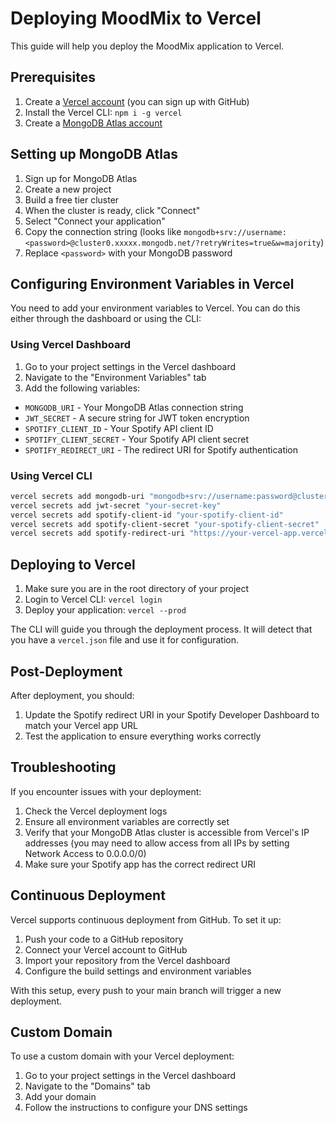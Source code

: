 # Deploying MoodMix to Vercel

This guide will help you deploy the MoodMix application to Vercel.

## Prerequisites

1. Create a [Vercel account](https://vercel.com/signup) (you can sign up with GitHub)
2. Install the Vercel CLI: `npm i -g vercel`
3. Create a [MongoDB Atlas account](https://www.mongodb.com/cloud/atlas/register)

## Setting up MongoDB Atlas

1. Sign up for MongoDB Atlas
2. Create a new project
3. Build a free tier cluster
4. When the cluster is ready, click "Connect"
5. Select "Connect your application"
6. Copy the connection string (looks like `mongodb+srv://username:<password>@cluster0.xxxxx.mongodb.net/?retryWrites=true&w=majority`)
7. Replace `<password>` with your MongoDB password

## Configuring Environment Variables in Vercel

You need to add your environment variables to Vercel. You can do this either through the dashboard or using the CLI:

### Using Vercel Dashboard

1. Go to your project settings in the Vercel dashboard
2. Navigate to the "Environment Variables" tab
3. Add the following variables:

- `MONGODB_URI` - Your MongoDB Atlas connection string
- `JWT_SECRET` - A secure string for JWT token encryption
- `SPOTIFY_CLIENT_ID` - Your Spotify API client ID
- `SPOTIFY_CLIENT_SECRET` - Your Spotify API client secret
- `SPOTIFY_REDIRECT_URI` - The redirect URI for Spotify authentication

### Using Vercel CLI

```bash
vercel secrets add mongodb-uri "mongodb+srv://username:password@cluster0.xxxxx.mongodb.net/moodmix"
vercel secrets add jwt-secret "your-secret-key"
vercel secrets add spotify-client-id "your-spotify-client-id"
vercel secrets add spotify-client-secret "your-spotify-client-secret"
vercel secrets add spotify-redirect-uri "https://your-vercel-app.vercel.app/callback"
```

## Deploying to Vercel

1. Make sure you are in the root directory of your project
2. Login to Vercel CLI: `vercel login`
3. Deploy your application: `vercel --prod`

The CLI will guide you through the deployment process. It will detect that you have a `vercel.json` file and use it for configuration.

## Post-Deployment

After deployment, you should:

1. Update the Spotify redirect URI in your Spotify Developer Dashboard to match your Vercel app URL
2. Test the application to ensure everything works correctly

## Troubleshooting

If you encounter issues with your deployment:

1. Check the Vercel deployment logs
2. Ensure all environment variables are correctly set
3. Verify that your MongoDB Atlas cluster is accessible from Vercel's IP addresses (you may need to allow access from all IPs by setting Network Access to 0.0.0.0/0)
4. Make sure your Spotify app has the correct redirect URI

## Continuous Deployment

Vercel supports continuous deployment from GitHub. To set it up:

1. Push your code to a GitHub repository
2. Connect your Vercel account to GitHub
3. Import your repository from the Vercel dashboard
4. Configure the build settings and environment variables

With this setup, every push to your main branch will trigger a new deployment.

## Custom Domain

To use a custom domain with your Vercel deployment:

1. Go to your project settings in the Vercel dashboard
2. Navigate to the "Domains" tab
3. Add your domain
4. Follow the instructions to configure your DNS settings 